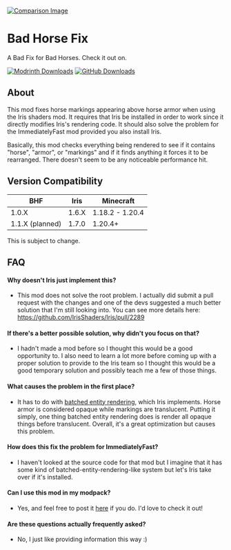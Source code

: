[![Comparison Image][img-comparison]][url-modrinth]
# Bad Horse Fix
A Bad Fix for Bad Horses. Check it out on.

[![Modrinth Downloads][img-modrinth]][url-modrinth]
[![GitHub Downloads][img-github]][url-github]

## About
This mod fixes horse markings appearing above horse armor when using the Iris shaders mod. It requires that Iris be installed in order to work since it directly modifies Iris's rendering code. It should also solve the problem for the ImmediatelyFast mod provided you also install Iris.

Basically, this mod checks everything being rendered to see if it contains "horse", "armor", or "markings" and if it finds anything it forces it to be rearranged. There doesn't seem to be any noticeable performance hit.
## Version Compatibility
| BHF   | Iris  | Minecraft |
| ----- | ----- | --------- |
| 1.0.X | 1.6.X | 1.18.2 - 1.20.4 |
| 1.1.X (planned) | 1.7.0 | 1.20.4+ | 

This is subject to change.

## FAQ

#### Why doesn't Iris just implement this?
- This mod does not solve the root problem. I actually did submit a pull request with the changes and one of the devs suggested a much better solution that I'm still looking into. You can see more details here: https://github.com/IrisShaders/Iris/pull/2289

#### If there's a better possible solution, why didn't you focus on that?
- I hadn't made a mod before so I thought this would be a good opportunity to. I also need to learn a lot more before coming up with a proper solution to provide to the Iris team so I thought this would be a good temporary solution and possibly teach me a few of those things.

#### What causes the problem in the first place?
- It has to do with [batched entity rendering](https://github.com/coderbot16/batched-entity-rendering), which Iris implements. Horse armor is considered opaque while markings are translucent. Putting it simply, one thing batched entity rendering does is render all opaque things before translucent. Overall, it's a great optimization but causes this problem.

#### How does this fix the problem for ImmediatelyFast?
- I haven't looked at the source code for that mod but I imagine that it has some kind of batched-entity-rendering-like system but let's Iris take over if it's installed.

#### Can I use this mod in my modpack?
- Yes, and feel free to post it [here](https://github.com/DoonGuy/Bad-Horse-Fix/discussions/categories/modpacks) if you do. I'd love to check it out!

#### Are these questions actually frequently asked?
- No, I just like providing information this way :)

[img-comparison]: <https://doonguy.github.io/images/bhf-comparison-transparent.png>
[img-modrinth]: <https://img.shields.io/modrinth/dt/A4pJeHgM?style=for-the-badge&logo=modrinth&label=Modrinth%20Downloads&color=limegreen>
[img-github]: <https://img.shields.io/github/downloads/DoonGuy/Bad-Horse-Fix/total?style=for-the-badge&logo=github&label=GitHub%20Downloads&color=darkgray>

[url-modrinth]: <https://modrinth.com/mod/bad-horse-fix>
[url-github]: <https://github.com/DoonGuy/Bad-Horse-Fix/releases>
